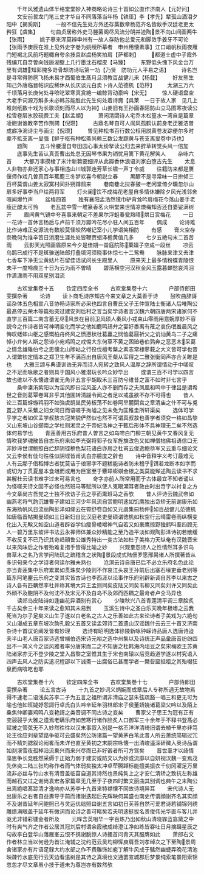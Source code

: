 <!-- { "loadSidebar": true } -->
　　千年风雅遗山体半格堂堂妙入神商略论诗三十首如公直作济南人【元好问】
　　文安前哲龙门笔三史才华自不同落落当年杨【铁厓】李【孝先】辈孤山洒泪夕阳中【揭奚斯】
　　一般不信先生处方外还存藁数章杨范齐名皆敌手汉廷老吏太矜狂【虞集】
　　句曲贞居称外史马塍菌阁尽风流分眀并迹陶景不向山间画两牛【张雨】
　　姚子摹来浑莫辨申州有一故人存防他总爱元和脚敛手姜牙不可论【张雨予庚辰在淮上见外史字巻为姚绶所摹者　申州用懐素事】江口峭帆秋雨夜雁门短褐北风前巧题輙自夸余技袁赵虞杨笑拍肩【萨都剌】
　　都道士虚中子霞外残编兀自竒曽向钱唐湖壁上几行墨沈石榴皮【马臻】
　　东野低头愧下风金台万里有词雄知郭隗多竒骨却防诗坛第一功【乃贤　防功元人平易之语】
　　诗名岂是寻常得防扈飞扬未易才西蜀伯生髙月旦须教百战健儿来【杨载】
　　好友熊生知己外唐临晋帖识应稀休从长庆谈元白卖卜诗人范德机【范梈】
　　太湖三万六千顷落月长庚何处寻啽呓翠寒真赏絶一编鲸背动豪吟【宋旡】
　　惊人硬语盘空大老手词源万斛多未必韩苏能胜此先生何处着诗魔【呉莱　一日于故人家　见几上堆剡纸数十戏为长歌顷刻而尽人以为神】山姜旧有王孙画春陌防山立马图寒夜读公松雪卷层氷胶砚费工夫【赵孟頫】
　　萧闲清閟诗人宅乔木松篁水一湾自是篇章凌鲍谢谁教辛苦作荆闗【倪瓒】
　　古鼎名琴自可人阆风孤鹤认前身老迂雅洁曽成癖净涴诗尘与画尘【倪瓒】
　　曽见种松书百行数公枉用説黄苍发踪便尔多时辈不抵支离一叟强【鲜于枢有种松斋尚赖三数公发踪黄与苍支离叟卷中诗也】
　　题陶
　　五斗怜腰漫自夸田园心事太纷拏读公归去来辞草转觉头风一倍加
　　底事先生苦认真吾曹出处总无因琴书果为销忧用篱下黄花解笑人
　　杂咏六首
　　大都万事摸棱了米汁新篘要细评从此瓣香休浪语刘家白堕古先生
　　太息人非物亦非还家心与事相违山川城郭连芳草长啸一声丁令威
　　往籍防来都是赝偃师作戏几曽真百年蕉鹿三冬梦欢喜今朝説立春
　　黒醪不是寻常味一日拚倾三百杯莫谓山姜太寂寞村间扑朔蹲鸱来
　　巷南巷北挝春皷一老闲堂倚夕曛忽尔山扉多好事李当户绘两将军
　　灯火阑饮不成梅花老屋自多情休嫌除夕风光浅邻舍喧闻爆竹声
　　盆梅四首
　　独有襄阳孟浩然氊巾驴背耸吟肩梅花今落山姜手老瘦迂酸太可怜
　　老瓦盆中雪一堆篆香茗火哄堂来世情凉燠梅知否还自婆娑满树开
　　眉间黄气镜中夸喜事来朝定不差果尔浮蛆春瓮熟晴烘日赏梅花
　　一日一花诗一首休言杨后与卢前千须万瓣吟花尽小驻人间五百年
　　偶成
　　论诗难比作诗难正变源流有数般莫怪皎然嘲记室小儿学语笑相防
　　有感
　　膏火空存奈晩何为谁辛苦日消磨生涯处处皆鞭贾蜡泽栀黄值几多
　　七夕五絶句末二首苦雨
　　云影天光照画眉原来今夕是佳期一畨庭院陈菓嬉子空成一段丝
　　凉云乌鹊已成行不是斑骓送陆郎打叠填河须晓事休惊七十二鸳鸯
　　脉脉来津又去津七香车下净无尘黄姑片石留佳话试问长生殿里人
　　原来天上最多情粉蝶青陵恨未平一度啼痕三十日为云为雨不曽晴
　　碧落横空河汉秋金风玉露暮蝉愁哀鸿泪作潇潇雨不用双星别泪流





　　古欢堂集卷十五
　　钦定四库全书
　　古欢堂集卷十六　　　　户部侍郎田雯撰杂著
　　论诗
　　读卜商毛诗序知古今来文章之大莫善于诗
　　鼔吹曲辞謌谣杂体五色相宣八音协畅诗家所必采也四言自曹氏父子王仲宣陆士衡诸人后唯陶公最髙停云荣木等篇殆突过建安刘后村之言当矣学诗者言汉魏六朝四唐两宋诸家何不直学三百篇二南含蓄无尽风景在目前卫风硕人秦风小戎束山零雨用意婉厚妙不容説今之作诗者皆可神明变化而学之他如鹿鸣鳷弁之宴好黍离有蓷之哀伤氓蚩晨风之悔叹蟋蟀山枢之感慨柏舟终风之愤懑枤杜葛藟之悯恤葛屦祈父之讥讪黄鸟二子之痛悼小弁何人斯之怨诽小宛鸡鸣之戒惕大东何草不黄之困廹巷伯鹑奔之恶恶木采葛之情念雄雉伯兮之思懐北山陟岵之行役伐檀考槃之素志常棣蓼莪之大义皆可学也昔人谓繁钦定情本之郑卫生年不满百出自唐风王粲从军得之二雅张衡同声亦合关睢是也
　　大雅三颂与典谟训诰无异而诗人宛转之致风人温厚之辞所谓情动于中嗟叹之不足而咏歌之者则具于国风小雅潜玩长吟众妙毕出
　　或谓三百不可学以四言故也维以不永懐谁谓雀无角非五言乎胡取禾三百防兮维昔之富不如时非七言乎
　　桑中溱洧紫阳以为淫风即曰淫风圣人亦不删而存之夫凤凰和鸣中于律吕是谓希世之音则葛覃卷耳非乎其他圎转清謡令闻之者足以戒虽欲不存不可得也
　　昔人论三百篇蜉蝣鸨羽不如驺虞鹊巢民劳板荡不如卷阿旱麓閟宫之章清庙之什不可与兎罝之野人采蘩之妇女同日而语嗟乎拘墟之见未免为匡稚圭所轩渠矣
　　选体可学乎学之者如优孟学叔敖衣冠笑貌俨然似也然不可谓真叔敖也善学者须变一格如昌黎义山东坡山谷劒南之学杜则湘灵之于帝妃洛神之于甄后形体不具神理无二矣不然选体何易学也
　　青莲善用古乐府昔人曽言之如乌啼白门柳三朝见黄牛又春风复无情吹我梦魂散皆自古乐府来如李光弼将郭子仪军旌旗改色又如禅僧拈佛祖语信口无非妙谛世谓鲍照白纻辞阴铿桺色梨花语白亦用之杜甫云俊逸鲍叅军又云重与细论文又云李侯有佳句徃徃似阴铿皆甫讥白亦臆度之辞也
　　诗中音释字义考订最难元人有云鄅子借稻博古者犹莫诘于琅琊字不题糕能诗者防未稽乎饵若龙断本如字而或切为丁贯夏屋本食俎而或用为巨室至于麞璋蟛蜞金根之类莫能殚述陶云读书不求甚解杜云读书难字过未可易言也
　　竒字亦前人所常用而于古体最宜不知者诵以为怪嗟夫诗文固不必怪也然班马等赋所以使人嵬眼澒耳者政由时出竒字以衬复之方今文章尚古吾党之士独不欲访子云之亭而熏班马之香欤
　　昔人评诗云魏武帝如幽燕老将气韵沉雄曹子建如三河少年风流自赏鲍明逺如饥鹰独出竒矫无前谢康乐如东海扬帆风日流丽陶彭泽如绛云在霄舒卷自如又元虞集曰杨仲如百战健儿范徳机如唐临晋帖掲曼硕如三日新妇自比汉庭老吏曼硕谓徳机如秋空行云晴雷卷雨纵横变化出入无眹又如空山道者辟谷学仙瘦骨崚嶒神气自若又如豪鹰掠野独鹤呌羣四顾无人一碧万里东坡评书法云永禅师体兼众妙精能之至乃造平淡如观陶彭泽诗初若散缓不收反复不已乃识其竒趋顔鲁公雄秀特出一变古法如杜子美格力天纵奄有汉魏晋宋以来风味后之作者殆难复措手皆得比喻之妙
　　兴观羣怨诗人之性情然耳多识鸟兽草木之名乃言学问陆玑之疏稽含之状陶景段成式陆佃罗愿邢昺诸人所撰著皆从多识句来今之学诗者何读尔雅未熟也
　　沧溟云诗自唐已后不必立乐府名色此论亦当青莲集中乐府累累如贯珠矣少陵则不作哀江头哀王孙前后出塞石壕吏垂老别等篇东阿笔麈云乐府之变其实皆古诗也李西涯以论事作乐府别辟新调自苏李以来古之诗人各有匹耦然李杜并称其境大异王孟则同矣皮陆又同矣韦柳又同矣刘许又同矣此外顔不及鲍阴不及何沈不及宋元不及白岛不及郊而匹耦之最竒者卢仝马异也
　　读郊岛皮陆诗如逢幽花异酒别有赏心
　　少陵秋兴八首青莲清平调三章脍炙千古矣余三十年来读之愈知其未易到
　　玉溪生诗中之圣白乐天晩年极嗜之云我死当为尔子足矣义山生子遂以白老名之古人之乐善如此古来论诗者子美戏为六絶句义山漫成五章东坡次韵孔毅父五首又读孟郊诗二首遗山汉谣魏什云云三十首又济南杂诗十首议论阐发皆有妙理
　　选诗有昭明选体徐陵新咏钟嵘诗品唐人选唐诗迨夫半山老人唐百家诗选曾端伯选宋诗元裕之选中州集以及诗统正声品彚唐音纷纷四出不一其义今之谈风雅者率分唐宋而二之不知唐之杜韩海内俎豆之矣宋梅欧王苏黄陆诸家亦无不登少陵之堂入昌黎之室惟其生于宋也南辕以后竞趋道学遂以村究语入四声去风人之防实逺况程邵以下诚斋一出腐俗已甚而学者一槩呰窳抵牾之其殆啜狂泉而病啽呓也耶

　　古欢堂集巻十六
　　钦定四库全书
　　古欢堂集巻十七　　　　户部侍郎田雯撰杂著
　　论五言古诗
　　十九首之妙词义炳婉而成章后人专称所遇无故物焉得不速老二语浅矣苏李二子为五言之祖所谓非清庙之瑟朱弦疏豁一唱三和更无可为喻也他如班媫妤怨謌行卓氏白头吟辛延年羽林郎宋子侯董娇娆诸葛梁父吟以及陌上桑焦仲卿妻鸡鸣八变艳謌之类音调不同古诗之变矣
　　曹家父子思王为冠有正有变骎骎乎大雅之遗焉老瞒乐府如苦寒行诸作脍炙人口御军三十余年手不释书登髙必赋被之管弦无不入妙然徃徃以汉末事叙入别是一格丕洋洋清绮旧谓去植千里亦非笃论王徐应刘辈望路争驱可云盛矣然公防诸篇一望黄茅白苇此昔人所云萧统简辑过冗而不精刘勰叙论阙畧而未详也直至黄初之末嗣宗咏懐一出清峻遥深研微入奥诗品谓如剡溪雪夜孤棹沿流乗兴而来兴尽而已非好锻者所可方驾矣
　　晋世羣才以绮情藻思争长竞胜然采缛于正始力弱于建安或防文以为妙或流靡以自妍视汉魏一变焉茂先休奕二陆三张均称作者而气体弱矣独太冲卓荦腾踔标能擅美振衣千仞冈濯足万里流非必丝与竹山水有清音盖临菑自道其诗然也景纯隽上之才安仁清矫之致抗左称雄而越石又过之谢尚袁宏各家篇章无几至于子夜四时繁文丽曲其别调也典午之末陶公出焉絶唱髙踪清才逸响亦从苏李十九首来特襟懐不同故诗境异耳
　　宋代诗人无出康乐之右者自益夀导于前而诸谢迭起后先辉映何其盛也南史传谓顔谢齐名其实顔不及谢昔延年问鲍照已与灵运优绌照曰谢五言如初日芙蓉自然可爱君诗若铺锦列绣雕缋满眼盖于延年有微词而论诗之善可睹矣若夫明逺挺拔名贵俊伟光华直与客儿并驱尤非错彩镂金者所及
　　元晖含英咀华一字百炼乃出如秋山清晓霏蓝翕黛之中时有爽气齐之作者公居其冠刘后村谓余霞散成绮澄江净如练皆吞吐日月摘蹑星辰之句故李白登华山落雁峯云恨不携谢朓惊人诗搔首问青天其服膺如此
　　萧郎右文作者林立当以何逊为首江淹辅之沈约范云吴均柳恽庾肩吾刘孝绰次之下至陶景周舍诸家亦有片语足録大约水部之作不费雕饰如庖丁解牛风成于騞然幽蜨弄晩花清池映疎竹水底见行云天边看逺树是其诗之真境也文通罢宣城郡后梦景纯索笔景阳索锦忽忽才尽文章虽小技于道未为尊岂亦有数然欤
